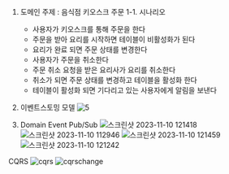 1. 도메인 주제 : 음식점 키오스크 주문
1-1. 시나리오
   - 사용자가 키오스크를 통해 주문을 한다
   - 주문을 받아 요리를 시작하면 테이블이 비활성화가 된다
   - 요리가 완료 되면 주문 상태를 변경한다
   - 사용자가 주문을 취소한다
   - 주문 취소 요청을 받은 요리사가 요리를 취소한다
   - 취소가 되면 주문 상태를 변경하고 테이블을 활성화 한다
   - 테이블이 활성화 되면 기다리고 있는 사용자에게 알림을 보낸다

2. 이벤트스토밍 모델
![5](https://github.com/LeeByeungHoon/orderByKiosk/assets/103758785/c8455d19-0515-4a70-8d14-3cfb140f47eb)

3. Domain Event Pub/Sub
![스크린샷 2023-11-10 121418](https://github.com/LeeByeungHoon/orderByKiosk/assets/103758785/0a0b0e9e-b94c-4375-83d6-f63c51c478b3)
![스크린샷 2023-11-10 112946](https://github.com/LeeByeungHoon/orderByKiosk/assets/103758785/e6dff1d9-fea4-46f8-b681-85a8e9ba26ff)
![스크린샷 2023-11-10 121459](https://github.com/LeeByeungHoon/orderByKiosk/assets/103758785/9aa7a83c-2b4e-4ce6-b3a9-b2b0b44d18af)
![스크린샷 2023-11-10 121242](https://github.com/LeeByeungHoon/orderByKiosk/assets/103758785/5b3c2036-5704-4b30-a16d-986a1147f259)

CQRS
![cqrs](https://github.com/LeeByeungHoon/orderByKiosk/assets/103758785/1314dd55-c158-4092-bd2c-d4e202e4a137)
![cqrschange](https://github.com/LeeByeungHoon/orderByKiosk/assets/103758785/11ec2175-689c-45b3-9d0b-6d850f97cec5)
